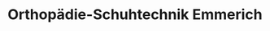 ---
title: "Orthopädie-Schuhtechnik Emmerich"
url: /leipzig/orthopaedie-schuhtechnik-emmerich/
shop: Schuhe
---